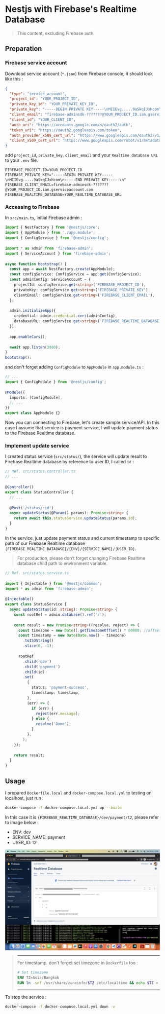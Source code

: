 # Nestjs with Firebase's Realtime Database

> This content, excluding Firebase auth

## Preparation

### Firebase service account

Download service account (`*.json`) from Firebase console, it should look like this :

```json
{
  "type": "service_account",
  "project_id": "YOUR_PROJECT_ID",
  "private_key_id": "YOUR_PRIVATE_KEY_ID",
  "private_key": "-----BEGIN PRIVATE KEY-----\nMIIEvg.....9aSkqIJxHcom\n-----END PRIVATE KEY-----\n",
  "client_email": "firebase-adminsdk-???????@YOUR_PROJECT_ID.iam.gserviceaccount.com",
  "client_id": "YOUR_CLIENT_ID",
  "auth_uri": "https://accounts.google.com/o/oauth2/auth",
  "token_uri": "https://oauth2.googleapis.com/token",
  "auth_provider_x509_cert_url": "https://www.googleapis.com/oauth2/v1/certs",
  "client_x509_cert_url": "https://www.googleapis.com/robot/v1/metadata/x509/firebase-adminsdk-???????%40YOUR_PROJECT_ID.iam.gserviceaccount.com"
}
```

add `project_id`, `private_key`, `client_email` and your `Realtime database URL` to your `.env` file.

```text
FIREBASE_PROJECT_ID=YOUR_PROJECT_ID
FIREBASE_PRIVATE_KEY="-----BEGIN PRIVATE KEY-----\nMIIEvg.....9aSkqIJxHcom\n-----END PRIVATE KEY-----\n"
FIREBASE_CLIENT_EMAIL=firebase-adminsdk-???????@YOUR_PROJECT_ID.iam.gserviceaccount.com
FIREBASE_REALTIME_DATABASE=YOUR_REALTIME_DATABASE_URL
```

### Accessing to Firebase

In `src/main.ts`, initial Firebase admin :

```ts
import { NestFactory } from '@nestjs/core';
import { AppModule } from './app.module';
import { ConfigService } from '@nestjs/config';

import * as admin from 'firebase-admin';
import { ServiceAccount } from 'firebase-admin';

async function bootstrap() {
  const app = await NestFactory.create(AppModule);
  const configService: ConfigService = app.get(ConfigService);
  const adminConfig: ServiceAccount = {
    projectId: configService.get<string>('FIREBASE_PROJECT_ID'),
    privateKey: configService.get<string>('FIREBASE_PRIVATE_KEY'),
    clientEmail: configService.get<string>('FIREBASE_CLIENT_EMAIL'),
  };

  admin.initializeApp({
    credential: admin.credential.cert(adminConfig),
    databaseURL: configService.get<string>('FIREBASE_REALTIME_DATABASE'),
  });

  app.enableCors();

  await app.listen(3000);
}
bootstrap();
```

and don't forget adding `ConfigModule` to `AppModule` in `app.module.ts` :

```ts
// ...
import { ConfigModule } from '@nestjs/config';

@Module({
  imports: [ConfigModule],
  // ...
})
export class AppModule {}
```

Now you can connecting to Firebase, let's create sample service/API. In this case I assume that service is payment service, I will update payment status to the Firebase Realtime database.

### Implement update service

I created status service (`src/status/`), the service will update result to Firebase Realtime database by reference to user ID, I called `id` :

```ts
// Ref. src/status.controller.ts
// ...

@Controller()
export class StatusController {
  // ...

  @Post('/status/:id')
  async updateStatus(@Param() params): Promise<string> {
    return await this.statusService.updateStatus(params.id);
  }
}
```

In the service, just update payment status and current timestamp to specific path of our Firebase Realtime database `{FIREBASE_REALTIME_DATABASE}/{ENV}/{SERVICE_NAME}/{USER_ID}`.

> For production, please don't forget changing Firebase Realtime database child path to environment variable.

```ts
// Ref. src/status.service.ts

import { Injectable } from '@nestjs/common';
import * as admin from 'firebase-admin';

@Injectable()
export class StatusService {
  async updateStatus(id: string): Promise<string> {
    const rootRef = admin.database().ref('/');

    const result = new Promise<string>((resolve, reject) => {
      const timezone = new Date().getTimezoneOffset() * 60000; //offset in milliseconds
      const timestamp = new Date(Date.now() - timezone)
        .toISOString()
        .slice(0, -1);

      rootRef
        .child('dev')
        .child('payment')
        .child(id)
        .set(
          {
            status: 'payment-success',
            timedstamp: timestamp,
          },
          (err) => {
            if (err) {
              reject(err.message);
            } else {
              resolve('Done');
            }
          },
        );
    });

    return result;
  }
}
```

## Usage

I prepared `Dockerfile.local` and `docker-compose.local.yml` to testing on localhost, just run :

```sh
docker-compose -f docker-compose.local.yml up --build
```

In this case it is `{FIREBASE_REALTIME_DATABASE}/dev/payment/t2`, please refer to image below :

- ENV: dev
- SERVICE_NAME: payment
- USER_ID: t2

![example-result-in-database](assets/ex-result-in-db.png)

> ---
> For timestamp, don't forget set timezone in `Dockerfile` too :
> 
> ```dockerfile
> # Set timezone
> ENV TZ=Asia/Bangkok
> RUN ln -snf /usr/share/zoneinfo/$TZ /etc/localtime && echo $TZ > /etc/timezone
> ```
>
> ---

To stop the service :

```sh
docker-compose -f docker-compose.local.yml down -v
```
